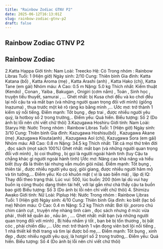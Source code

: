 ```yaml
---
title: "Rainbow Zodiac GTNV P2"
date: 2025-06-12T16:13:01Z
slug: rainbow-zodiac-gtnv-p2
draft: false
---
```


## Rainbow Zodiac GTNV P2

## Rainbow Zodiac

2.Katta Happa
Giới tính: Nam
Loài: Treecko
Hệ: Cỏ
Trong nhóm : Rainbow Libras
Tuổi: 1 (Hiện giờ)
Ngày sinh: 2/10
Cung: Thiên bình
Gia đình: Katta Katana (bố) , Katta Aroma (mẹ) , Katta Arashi (anh) , Katta Hako (chị), Katta Tane (em gái)
Nhóm máu: A
Cao: 0.5 m
Nặng: 5.0 kg
Thích nhất: Kiếm thuật (Kendo) , Conan , Yaiba , Bakugan , Onigiri (cơm nắm) , Toán , Sinh học , truyện tiểu thuyết, samurai , ...
Ghét nhất: bị Kusa chơi đểu và ko chơi đểu lại nổi cậu ta và mất bạn (và những người quan trọng đối với mình) (giống Inazuma) , thua trước một kẻ rõ ràng ko bằng mình ,...
Ước mơ: trở thành 1 kiếm sỹ nổi tiếng.
Điểm mạnh: Tốt bụng , đẹp trai , được nhiều người yêu quý, là hotboy số 2 trong trường,..
Điểm yếu: Quá hiền.
Biểu tượng: Số 2 (Do ảnh bị lỗi nên chỉ viết chữ thôi)
3.Kazugawa Hoshiru
Giới tính: Nam
Loài: Staryu
Hệ: Nước
Trong nhóm : Rainbow Libras
Tuổi: 1 (Hiện giờ)
Ngày sinh: 3/10
Cung: Thiên bình
Gia đình: Kazugawa Hoshisu(bố) , Kazugawa Akane (mẹ) ,Kazugawa Kisuta(anh) , Kazugawa Aoi (chị), Kazugawa Sora (em gái)
Nhóm máu: AB
Cao: 0.8 m
Nặng: 34.5 kg
Thích nhất: Tất cả mọi thứ trên đời , đọc sách (mọt sách 100%)
Ghét nhất: mất bạn (và những người quan trọng đối với mình) , bị coi thường , bị gọi là người ngoài hành tinh (tuy Cậu ta chẳng khác gì người ngoài hành tinh)
Ước mơ: Nâng cao khả năng và hiểu biết (tuy đã là thiên tài nhưng vẫn muốn giỏi nữa).
Điểm mạnh: Tốt bụng , thiên tài , được nhiều người yêu quý, giỏi giang, được nhiều người hâm mộ và tin tưởng,...
Điểm yếu: Ko có khuôn mặt ( vì là sao biển mà) , lập dị
IQ: Thay đổi theo trạng thái. Lúc vui: 500, lúc buồn: 200 (tóm lại dù vui hay buồn iq cũng thuộc dạng thiên tài hết, với lại gần như chả thấy cậu ta buồn bao giờ)
Biểu tượng: Số 3 (Do ảnh bị lỗi nên chỉ viết chữ thôi)
4. Shimizu Awako
Giới tính: Nữ
Loài: Piplup
Hệ: Nước
Trong nhóm : Rainbow Libras
Tuổi: 1 (Hiện giờ)
Ngày sinh: 4/10
Cung: Thiên bình
Gia đình: ko biết (lạc bố mẹ)
Nhóm máu: O
Cao: 0.4 m
Nặng: 5.2 kg
Thích nhất: Bơi lội ,pororo chú chim cánh cụt , truyện nhẹ nhàng tình cảm , đọc sách nhưng ở mức vừa phải , thiết kế quần áo , nấu ăn , ....
Ghét nhất: mất bạn (và những người quan trọng đối với mình) , Bị hiểu nhầm ý tốt , bạn bè bị tổn thương , bị bắt cóc , phải chiến đấu ,...
Ước mơ: trở thành 1 vận đọng viên bơi lội nổi tiếng , 1 nhà thiết kế thời trang và tìm lại được bố mẹ,...
Điểm mạnh: Tốt bụng , xinh đẹp , được nhiều người yêu quý, là hotgirl số 2 trong trường,..
Điểm yếu: Quá hiền.
Biểu tượng: Số 4 (Do ảnh bị lỗi nên chỉ viết chữ thôi)